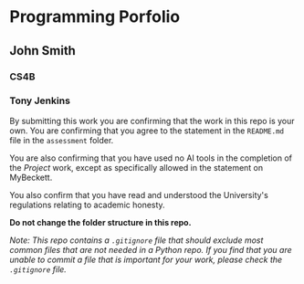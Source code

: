 # Programming Porfolio

## John Smith

### CS4B
### Tony Jenkins

By submitting this work you are confirming that the work in this repo is your own. You are confirming that you agree to the statement in the ``README.md`` file in the ``assessment`` folder. 

You are also confirming that you have used no AI tools in the completion of the _Project_ work, except as specifically allowed in the statement on MyBeckett.

You also confirm that you have read and understood the University's regulations relating to academic honesty.

**Do not change the folder structure in this repo.** 

*Note: This repo contains a ``.gitignore`` file that should exclude most common files that are not needed in a Python repo. If you find that you are unable to commit a file that is important for your work, please check the ``.gitignore`` file.*
